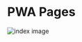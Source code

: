 <div>
  <h1>PWA Pages</h1>
  <image alt="index image" src="https://i.imgur.com/LwXwAWy.png" />
</div>
